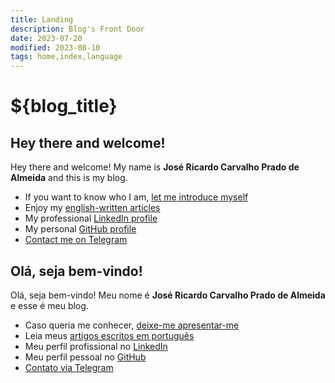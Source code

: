 ```yaml
---
title: Landing
description: Blog's Front Door
date: 2023-07-20
modified: 2023-08-10
tags: home,index,language
---
```

# ${blog_title}

## <span class="fi fi-us"></span> Hey there and welcome!
<i class="fa-solid fa-user-astronaut"></i>  Hey there and welcome!
My name is **José Ricardo Carvalho Prado de Almeida** and this is my blog.

- <i class="fa-regular fa-newspaper"></i> If you want to know who I am, [let me introduce myself](en-us/about.html "Just who is this crazy person?")
- <i class="fa-regular fa-address-card"></i> Enjoy my [english-written articles](en-us/articles.html "Articles written only in the english language")
- <i class="fa-brands fa-linkedin"></i> My professional [LinkedIn profile](https://www.linkedin.com/in/jos%C3%A9-ricardo-prado-de-almeida "LinkedIn Profile")
- <i class="fa-brands fa-github"></i> My personal [GitHub profile](https://github.com/zeh-almeida "GitHub Profile")
- <i class="fa-brands fa-telegram"></i> <a href="${author_contact}" title="Telegram Profile">Contact me on Telegram</a>

## <span class="fi fi-br"></span> Olá, seja bem-vindo!
<i class="fa-solid fa-user-astronaut"></i>  Olá, seja bem-vindo!
Meu nome é **José Ricardo Carvalho Prado de Almeida** e esse é meu blog.

- <i class="fa-regular fa-newspaper"></i> Caso queria me conhecer, [deixe-me apresentar-me](pt-br/about.html "Quem é esse doido?")
- <i class="fa-regular fa-address-card"></i> Leia meus [artigos escritos em português](pt-br/articles.html "Artigos escritos apenas em português brasileiro")
- <i class="fa-brands fa-linkedin"></i> Meu perfil profissional no [LinkedIn](https://www.linkedin.com/in/jos%C3%A9-ricardo-prado-de-almeida "Perfil do LinkedIn")
- <i class="fa-brands fa-github"></i> Meu perfil pessoal no [GitHub](https://github.com/zeh-almeida "Perfil do GitHub")
- <i class="fa-brands fa-telegram"></i> <a href="${author_contact}" title="Perfil no Telegram">Contato via Telegram</a>

